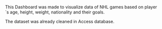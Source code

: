This Dashboard was made to visualize data of NHL games based on player´s age, height, weight, nationality and their goals.

The dataset was already cleaned in Access database.
